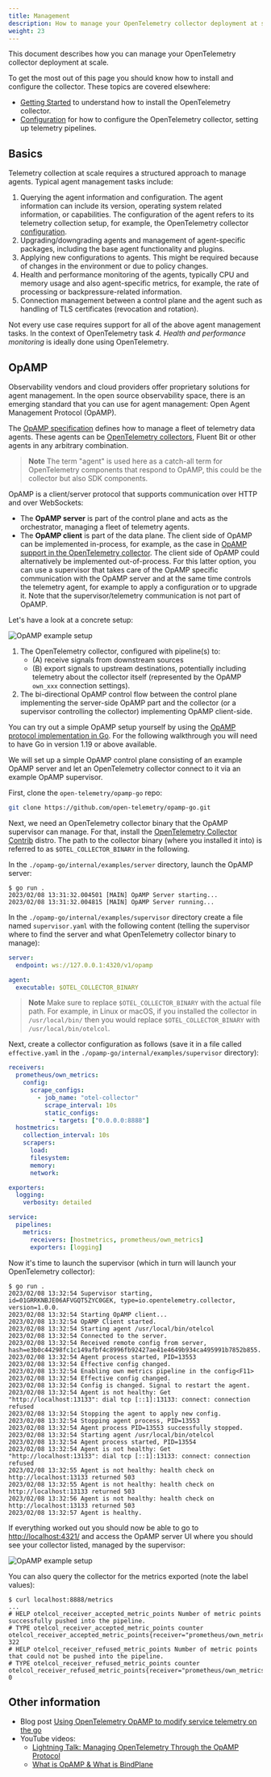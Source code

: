```yaml
---
title: Management
description: How to manage your OpenTelemetry collector deployment at scale
weight: 23
---
```


This document describes how you can manage your OpenTelemetry collector
deployment at scale.

To get the most out of this page you should know how to install and configure
the collector. These topics are covered elsewhere:

- [Getting Started][otel-collector-getting-started] to understand how to install
  the OpenTelemetry collector.
- [Configuration][otel-collector-configuration] for how to configure the
  OpenTelemetry collector, setting up telemetry pipelines.

## Basics

Telemetry collection at scale requires a structured approach to manage agents.
Typical agent management tasks include:

1. Querying the agent information and configuration. The agent information can
   include its version, operating system related information, or capabilities.
   The configuration of the agent refers to its telemetry collection setup, for
   example, the OpenTelemetry collector
   [configuration][otel-collector-configuration].
1. Upgrading/downgrading agents and management of agent-specific packages,
   including the base agent functionality and plugins.
1. Applying new configurations to agents. This might be required because of
   changes in the environment or due to policy changes.
1. Health and performance monitoring of the agents, typically CPU and memory
   usage and also agent-specific metrics, for example, the rate of processing or
   backpressure-related information.
1. Connection management between a control plane and the agent such as handling
   of TLS certificates (revocation and rotation).

Not every use case requires support for all of the above agent management tasks.
In the context of OpenTelemetry task _4. Health and performance monitoring_ is
ideally done using OpenTelemetry.

## OpAMP

Observability vendors and cloud providers offer proprietary solutions for agent
management. In the open source observability space, there is an emerging
standard that you can use for agent management: Open Agent Management Protocol
(OpAMP).

The [OpAMP specification][opamp-spec] defines how to manage a fleet of telemetry
data agents. These agents can be [OpenTelemetry collectors][otel-collector],
Fluent Bit or other agents in any arbitrary combination.

> **Note** The term "agent" is used here as a catch-all term for OpenTelemetry
> components that respond to OpAMP, this could be the collector but also SDK
> components.

OpAMP is a client/server protocol that supports communication over HTTP and over
WebSockets:

- The **OpAMP server** is part of the control plane and acts as the
  orchestrator, managing a fleet of telemetry agents.
- The **OpAMP client** is part of the data plane. The client side of OpAMP can
  be implemented in-process, for example, as the case in [OpAMP support in the
  OpenTelemetry collector][opamp-in-otel-collector]. The client side of OpAMP
  could alternatively be implemented out-of-process. For this latter option, you
  can use a supervisor that takes care of the OpAMP specific communication with
  the OpAMP server and at the same time controls the telemetry agent, for
  example to apply a configuration or to upgrade it. Note that the
  supervisor/telemetry communication is not part of OpAMP.

Let's have a look at a concrete setup:

![OpAMP example setup](../img/opamp.svg)

1. The OpenTelemetry collector, configured with pipeline(s) to:
   - (A) receive signals from downstream sources
   - (B) export signals to upstream destinations, potentially including
     telemetry about the collector itself (represented by the OpAMP `own_xxx`
     connection settings).
1. The bi-directional OpAMP control flow between the control plane implementing
   the server-side OpAMP part and the collector (or a supervisor controlling the
   collector) implementing OpAMP client-side.

You can try out a simple OpAMP setup yourself by using the [OpAMP protocol
implementation in Go][opamp-go]. For the following walkthrough you will need to
have Go in version 1.19 or above available.

We will set up a simple OpAMP control plane consisting of an example OpAMP
server and let an OpenTelemetry collector connect to it via an example OpAMP
supervisor.

First, clone the `open-telemetry/opamp-go` repo:

```sh
git clone https://github.com/open-telemetry/opamp-go.git
```

Next, we need an OpenTelemetry collector binary that the OpAMP supervisor can
manage. For that, install the [OpenTelemetry Collector Contrib][otelcolcontrib]
distro. The path to the collector binary (where you installed it into) is
referred to as `$OTEL_COLLECTOR_BINARY` in the following.

In the `./opamp-go/internal/examples/server` directory, launch the OpAMP server:

```console
$ go run .
2023/02/08 13:31:32.004501 [MAIN] OpAMP Server starting...
2023/02/08 13:31:32.004815 [MAIN] OpAMP Server running...
```

In the `./opamp-go/internal/examples/supervisor` directory create a file named
`supervisor.yaml` with the following content (telling the supervisor where to
find the server and what OpenTelemetry collector binary to manage):

```yaml
server:
  endpoint: ws://127.0.0.1:4320/v1/opamp

agent:
  executable: $OTEL_COLLECTOR_BINARY
```

> **Note** Make sure to replace `$OTEL_COLLECTOR_BINARY` with the actual file
> path. For example, in Linux or macOS, if you installed the collector in
> `/usr/local/bin/` then you would replace `$OTEL_COLLECTOR_BINARY` with
> `/usr/local/bin/otelcol`.

Next, create a collector configuration as follows (save it in a file called
`effective.yaml` in the `./opamp-go/internal/examples/supervisor` directory):

```yaml
receivers:
  prometheus/own_metrics:
    config:
      scrape_configs:
        - job_name: "otel-collector"
          scrape_interval: 10s
          static_configs:
            - targets: ["0.0.0.0:8888"]
  hostmetrics:
    collection_interval: 10s
    scrapers:
      load:
      filesystem:
      memory:
      network:

exporters:
  logging:
    verbosity: detailed

service:
  pipelines:
    metrics:
      receivers: [hostmetrics, prometheus/own_metrics]
      exporters: [logging]
```

Now it's time to launch the supervisor (which in turn will launch your
OpenTelemetry collector):

```
$ go run .
2023/02/08 13:32:54 Supervisor starting, id=01GRRKNBJE06AFVGQT5ZYC0GEK, type=io.opentelemetry.collector, version=1.0.0.
2023/02/08 13:32:54 Starting OpAMP client...
2023/02/08 13:32:54 OpAMP Client started.
2023/02/08 13:32:54 Starting agent /usr/local/bin/otelcol
2023/02/08 13:32:54 Connected to the server.
2023/02/08 13:32:54 Received remote config from server, hash=e3b0c44298fc1c149afbf4c8996fb92427ae41e4649b934ca495991b7852b855.
2023/02/08 13:32:54 Agent process started, PID=13553
2023/02/08 13:32:54 Effective config changed.
2023/02/08 13:32:54 Enabling own metrics pipeline in the config<F11>
2023/02/08 13:32:54 Effective config changed.
2023/02/08 13:32:54 Config is changed. Signal to restart the agent.
2023/02/08 13:32:54 Agent is not healthy: Get "http://localhost:13133": dial tcp [::1]:13133: connect: connection refused
2023/02/08 13:32:54 Stopping the agent to apply new config.
2023/02/08 13:32:54 Stopping agent process, PID=13553
2023/02/08 13:32:54 Agent process PID=13553 successfully stopped.
2023/02/08 13:32:54 Starting agent /usr/local/bin/otelcol
2023/02/08 13:32:54 Agent process started, PID=13554
2023/02/08 13:32:54 Agent is not healthy: Get "http://localhost:13133": dial tcp [::1]:13133: connect: connection refused
2023/02/08 13:32:55 Agent is not healthy: health check on http://localhost:13133 returned 503
2023/02/08 13:32:55 Agent is not healthy: health check on http://localhost:13133 returned 503
2023/02/08 13:32:56 Agent is not healthy: health check on http://localhost:13133 returned 503
2023/02/08 13:32:57 Agent is healthy.
```

If everything worked out you should now be able to go to
[http://localhost:4321/](http://localhost:4321/) and access the OpAMP server UI
where you should see your collector listed, managed by the supervisor:

![OpAMP example setup](../img/opamp-server-ui.png)

You can also query the collector for the metrics exported (note the label
values):

```
$ curl localhost:8888/metrics
...
# HELP otelcol_receiver_accepted_metric_points Number of metric points successfully pushed into the pipeline.
# TYPE otelcol_receiver_accepted_metric_points counter
otelcol_receiver_accepted_metric_points{receiver="prometheus/own_metrics",service_instance_id="01GRRKNBJE06AFVGQT5ZYC0GEK",service_name="io.opentelemetry.collector",service_version="1.0.0",transport="http"} 322
# HELP otelcol_receiver_refused_metric_points Number of metric points that could not be pushed into the pipeline.
# TYPE otelcol_receiver_refused_metric_points counter
otelcol_receiver_refused_metric_points{receiver="prometheus/own_metrics",service_instance_id="01GRRKNBJE06AFVGQT5ZYC0GEK",service_name="io.opentelemetry.collector",service_version="1.0.0",transport="http"} 0
```

## Other information

- Blog post [Using OpenTelemetry OpAMP to modify service telemetry on the
  go][blog-opamp-service-telemetry]
- YouTube videos:
  - [Lightning Talk: Managing OpenTelemetry Through the OpAMP
    Protocol][opamp-lt]
  - [What is OpAMP & What is BindPlane][opamp-bindplane]

[otel-collector]: /docs/collector/
[otel-collector-getting-started]: /docs/collector/getting-started
[otel-collector-configuration]: /docs/collector/configuration
[opamp-spec]:
  https://github.com/open-telemetry/opamp-spec/blob/main/specification.md
[opamp-in-otel-collector]:
  https://docs.google.com/document/d/1KtH5atZQUs9Achbce6LiOaJxLbksNJenvgvyKLsJrkc/edit#heading=h.ioikt02qpy5f
[opamp-go]: https://github.com/open-telemetry/opamp-go
[otelcolcontrib]:
  https://github.com/open-telemetry/opentelemetry-collector-releases/releases
[blog-opamp-service-telemetry]: /blog/2022/opamp/
[opamp-lt]: https://www.youtube.com/watch?v=LUsfZFRM4yo
[opamp-bindplane]: https://www.youtube.com/watch?v=N18z2dOJSd8
